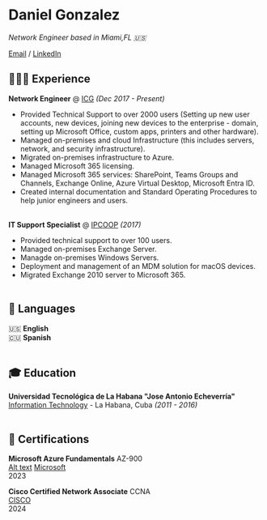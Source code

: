 # Daniel Gonzalez

_Network Engineer based in Miami,FL 🇺🇸_ <br>

[Email](mailto:slash9492@gmail.com) / [LinkedIn](https://www.linkedin.com/in/daniel-j-gonzalez/)

## 👨🏻‍💻 Experience

**Network Engineer** @ [ICG](https://www.icgi.com/) _(Dec 2017 - Present)_ <br>
  - Provided Technical Support to over 2000 users (Setting up new user accounts, new devices, joining new devices to the enterprise   - domain, setting up Microsoft Office, custom apps, printers and other hardware).
  - Managed on-premises and cloud Infrastructure (this includes servers, network, and security infrastructure).
  - Migrated on-premises infrastructure to Azure.
  - Managed Microsoft 365 licensing.
  - Managed Microsoft 365 services: SharePoint, Teams Groups and Channels, Exchange Online, Azure Virtual Desktop, Microsoft Entra ID.
  - Created internal documentation and Standard Operating Procedures to help junior engineers and users.
<br><br>

**IT Support Specialist** @ [IPCOOP](https://www.ipcoop.com/) _(2017)_ <br>
  - Provided technical support to over 100 users.
  - Managed on-premises Exchange Server.
  - Managde on-premises Windows Servers.
  - Deployment and management of an MDM solution for macOS devices.
  - Migrated Exchange 2010 server to Microsoft 365.
<br><br>
 
## 💬 Languages

🇺🇸 **English**<br>
🇨🇺 **Spanish**
<br><br>

## 🎓 Education

**Universidad Tecnológica de La Habana "Jose Antonio Echeverría"**<br>
[Information Technology](https://cujae.edu.cu/) - La Habana, Cuba _(2011 -  2016)_
<br><br>
## 📜 Certifications

**Microsoft Azure Fundamentals** AZ-900<br> [Alt text](https://images.credly.com/size/220x220/images/be8fcaeb-c769-4858-b567-ffaaa73ce8cf/image.png "Badge")
[Microsoft](https://www.credly.com/badges/4b07da4c-66b0-4c97-8b52-03dbb2e8098b/public_url) <br> 2023

**Cisco Certified Network Associate** CCNA<br>
[CISCO](https://www.credly.com/badges/859e469a-2e86-4f72-bab7-096a30c15229/public_url) <br> 
2024